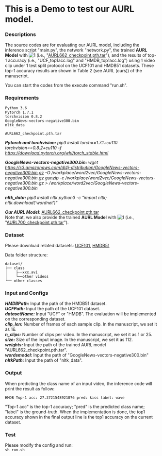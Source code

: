 

# This is a Demo to test our AURL model.
### Descriptions
The source codes are for evaluating our AURL model, including the inference script "main.py", the network "network.py", the trained **AURL Model** with ![1](http://latex.codecogs.com/svg.latex?\tau=0.05) (i.e., "[AURL662_checkpoint.pth.tar](https://drive.google.com/drive/folders/19uZX46EDD8PMG-hca9cyZWXk82_CmAsG?usp=sharing)"), and the results of top-1 accuracy (i.e., "UCF_top1acc.log" and "HMDB_top1acc.log") using 1 video clip under 1 test split protocol on the UCF101 and HMDB51 datasets. These top-1 accuracy results are shown in Table 2 (see AURL (ours)) of the manuscript. 

You can start the codes from the execute command "run.sh". 

### Requirements
```
Python 3.6
Pytorch 1.7.1
torchvision 0.8.2
GoogleNews-vectors-negative300.bin
nltk_data

AURL662_checkpoint.pth.tar
```
***Pytorch and torchvision:***
	*pip3 install torch==1.7.1+cu110 torchvision==0.8.2+cu110 -f https://download.pytorch.org/whl/torch_stable.html*

***GoogleNews-vectors-negative300.bin:***
	*wget https://s3.amazonaws.com/dl4j-distribution/GoogleNews-vectors-negative300.bin.gz -O /workplace/word2vec/GoogleNews-vectors-negative300.bin.gz*
	*gunzip -c /workplace/word2vec/GoogleNews-vectors-negative300.bin.gz > /workplace/word2vec/GoogleNews-vectors-negative300.bin*


***nltk_data:***
	*pip3 install nltk*
	*python3 -c "import nltk; nltk.download('wordnet')"*

***Our AURL Model***: [AURL662_checkpoint.pth.tar](https://drive.google.com/drive/folders/19uZX46EDD8PMG-hca9cyZWXk82_CmAsG?usp=sharing)    
Note that, we also provide the trained **AURL Model** with ![1](http://latex.codecogs.com/svg.latex?\tau=0.0) (i.e., "[AURL700_checkpoint.pth.tar](https://drive.google.com/drive/folders/19uZX46EDD8PMG-hca9cyZWXk82_CmAsG?usp=sharing)").
### Dataset
Please download related datasets: [UCF101](https://www.crcv.ucf.edu/data/UCF101.php), [HMDB51](https://serre-lab.clps.brown.edu/resource/hmdb-a-large-human-motion-database/#Downloads)

Data folder structure:

```
dataset/
├── class 
│    ├──xxx.avi
│    └──other videos
└── other classes
```

### Input and Configs
***HMDBPath:*** Input the path of the HMDB51 dataset.    
***UCFPath:*** Input the path of the UCF101 dataset.   
***datasetName:*** Input "UCF" or "HMDB". The evaluation will be implemented on the corresponding dataset.    
***clip_len:*** Number of frames of each sample clip. In the manuscript, we set it as 16.    
***n_clips:*** Number of clips per video. In the manuscript, we set it as 1 or 25.  
***size:*** Size of the input image. In the manuscript, we set it as 112.   
***weights:*** Input the path of the trained AURL model "AURL662_checkpoint.pth.tar".    
***wordsmodel:*** Input the path of "GoogleNews-vectors-negative300.bin"  
***nltkPath:*** Input the path of "nltk_data".    

### Output
When predicting the class name of an input video, the inference code will print the result as follow:
```
HMDB Top-1 acc: 27.3721548921076 pred: kiss label: wave
```
"Top-1 acc" is the top-1 accuracy; "pred" is the predicted class name; "label" is the ground-truth. When the implementation is done, the top1 accuracy shown in the final output line is the  top1 accuracy on the current dataset.

### Test
Please modify the config and run:    
`sh run.sh`



